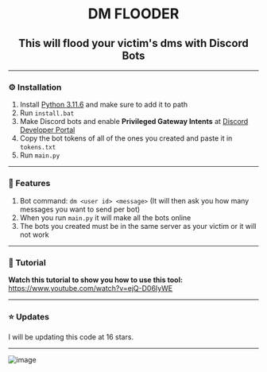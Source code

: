 <h1 align="center">DM FLOODER</h1>
<h2 align="center">This will flood your victim's dms with Discord Bots</h2>

---

### ⚙️ Installation
1. Install [Python 3.11.6](https://www.python.org/downloads/release/python-3116/) and make sure to add it to path
2. Run `install.bat`
3. Make Discord bots and enable **Privileged Gateway Intents** at [Discord Developer Portal](https://discord.com/developers/applications)
4. Copy the bot tokens of all of the ones you created and paste it in `tokens.txt`
5. Run `main.py`

---

### 📄 Features
1. Bot command: `dm <user id> <message>` (It will then ask you how many messages you want to send per bot)
2. When you run `main.py` it will make all the bots online
3. The bots you created must be in the same server as your victim or it will not work

---

### 📸 Tutorial
**Watch this tutorial to show you how to use this tool:** https://www.youtube.com/watch?v=ejQ-D06IyWE

---

### ⭐ Updates 
I will be updating this code at 16 stars.

---

![image](https://github.com/severityc/DM-FLOODER/assets/158026132/1cb83809-5f45-4a0f-8548-627fc27eb675)
